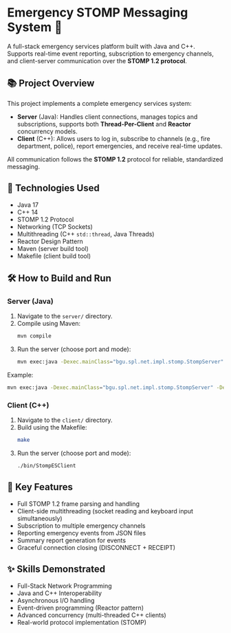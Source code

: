 # Emergency STOMP Messaging System 🚨

A full-stack emergency services platform built with Java and C++.  
Supports real-time event reporting, subscription to emergency channels, and client-server communication over the **STOMP 1.2 protocol**.

## 📚 Project Overview

This project implements a complete emergency services system:
- **Server** (Java): Handles client connections, manages topics and subscriptions, supports both **Thread-Per-Client** and **Reactor** concurrency models.
- **Client** (C++): Allows users to log in, subscribe to channels (e.g., fire department, police), report emergencies, and receive real-time updates.

All communication follows the **STOMP 1.2** protocol for reliable, standardized messaging.

## 🚀 Technologies Used
- Java 17
- C++ 14
- STOMP 1.2 Protocol
- Networking (TCP Sockets)
- Multithreading (C++ `std::thread`, Java Threads)
- Reactor Design Pattern
- Maven (server build tool)
- Makefile (client build tool)

## 🛠️ How to Build and Run

### Server (Java)

1. Navigate to the `server/` directory.
2. Compile using Maven:
   ```bash
   mvn compile
   ```
3. Run the server (choose port and mode):
   ```bash
   mvn exec:java -Dexec.mainClass="bgu.spl.net.impl.stomp.StompServer" -Dexec.args="<port> <tpc/reactor>"
   ```
  Example:
  ```bash
  mvn exec:java -Dexec.mainClass="bgu.spl.net.impl.stomp.StompServer" -Dexec.args="7777 tpc"
  ```

### Client (C++)

1. Navigate to the `client/` directory.
2. Build using the Makefile:
   ```bash
   make
   ```
3. Run the server (choose port and mode):
   ```bash
   ./bin/StompESClient
   ```

## 🧠 Key Features
- Full STOMP 1.2 frame parsing and handling
- Client-side multithreading (socket reading and keyboard input simultaneously)
- Subscription to multiple emergency channels
- Reporting emergency events from JSON files
- Summary report generation for events
- Graceful connection closing (DISCONNECT + RECEIPT)

## ✨ Skills Demonstrated
- Full-Stack Network Programming
- Java and C++ Interoperability
- Asynchronous I/O handling
- Event-driven programming (Reactor pattern)
- Advanced concurrency (multi-threaded C++ clients)
- Real-world protocol implementation (STOMP)
